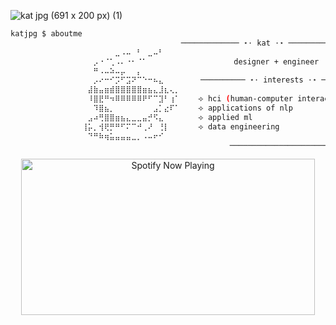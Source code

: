 ![kat jpg (691 x 200 px) (1)](https://github.com/user-attachments/assets/582005c1-4ae9-4dd3-8de0-89c3dbc8c262)

```bash
katjpg $ aboutme
                     ⠀⠀ ⠀⠀⠀			 ───────────── ⋆⋅ kat ⋅⋆ ──────────────
        		⠀⠀⠀⠀⠀⠀⣀⠠⠤⠀⠃⠀⣀⠤⠃⠀⠀⠀        
        		⠀⠀⡠⠐⠈⢁⠠⠄⠐⠂⠈⠁⠀⠀⠀⠀⠀⠀	      	  designer + engineer
        		⠀⠀⠛⠠⠤⠵⠤⡤⠀⠀⡄⠀⠀⠀⠀⠀⠀⠀     
        		⠀⠀⡠⠔⠒⠊⡩⠋⣩⠝⠉⠑⠒⠦⣄⠀       ────────── ⋆⋅ interests ⋅⋆ ───────────
        		⠀⣼⣷⣤⣶⣾⣿⣿⣿⣿⣿⣶⣦⣄⣸⣆⢄⡀					
        		⠀⠸⣿⣟⠛⠲⠿⠿⠿⠿⠿⠟⠋⠉⣹⠃⢰⠁	  ⟢ hci (human-computer interaction)
        		⠀⠀⠹⣿⣦⡀⠀⠀⠀⠀⠀⠀⠀⣠⡁⣔⠏⠁	  ⟢ applications of nlp
        		⠀⣠⠴⢛⣿⣿⣶⣦⣄⣀⣀⣤⡚⠫⣄⠀⠀⠀	  ⟢ applied ml 
        		⢸⡥⡀⢺⢟⡛⠛⠋⠍⠉⠚⢀⠜⠀⢘⡇⠀⠀	  ⟢ data engineering
        		⠀⠙⠛⠷⢶⣥⣤⣤⣤⣀⡀⠠⠤⠖⠊⠀⠀⠀
                                                 ──────────────────────────────────────      
```

<div align="center">
   <a href="https://github.com/katjpg/spotify-widgetify">
     <img src="https://spotify-widgetify.vercel.app/github?theme=ipod&style=light&color=609dbd" alt="Spotify Now Playing" width="470" height="250" />
   </a>
 </div>
